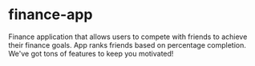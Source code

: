# finance-app
Finance application that allows users to compete with friends to achieve their finance goals. App ranks friends based on percentage completion. We've got tons of features to keep you motivated!

